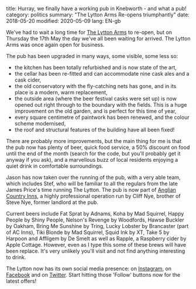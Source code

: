 title: Hurray, we finally have a working pub in Knebworth - and what a pub!
category: politics
summary: "The Lytton Arms Re-opens triumphantly"
date: 2018-05-20
modified: 2020-05-09
lang: EN-gb

We've had to wait a long time for [The Lytton Arms](http://www.thelyttonarms.co.uk/) to re-open, but on Thursday the 17th May the day we've all been waiting for arrived. The Lytton Arms was once again open for business.

The pub has been upgraded in many ways, some visible, some less so:
- the kitchen has been totally refurbished and is now state of the art,
- the cellar has been re-fitted and can accommodate nine cask ales and a cask cider,
- the old conservatory with the fly-catching nets has gone, and in its place is a modern, warm replacement,
- the outside area (where the beer festival casks were set up) is now opened out right through to the boundary with the fields. This is a huge improvement on the old garden, and is perfect for this time of year,
- every square centimetre of paintwork has been renewed, and the colour scheme modernised,
- the roof and structural features of the building have all been fixed!

There are probably more improvements, but the main thing for me is that the pub now has plenty of beer, quick food service, a 50% discount on food until the end of the month (search for the code, but you'll probably get it anyway if you ask), and a marvellous buzz of local residents enjoying a quiet drink in comfortable surroundings.

Jason has now taken over the running of the pub, with a very able team, which includes Stef, who will be familiar to all the regulars from the late James Price's time running The Lytton. The pub is now part of [Anglian Country Inns](http://www.acinns.co.uk/), a highly professional operation run by Cliff Nye, brother of Steve Nye, former landlord at the pub.

Current beers include Fat Sprat by Adnams,  Koha by Mad Squirrel, Happy People by Shiny People, Nelson's Revenge by Woodfords, Hawse Buckler by Oakham, Bring Me Sunshine by Tring, Lucky Lobster by Brancaster (part of AC Inns), Tiki Blonde by Mad Squirrel, Squid Ink by XT, Take 5 by Harpoon and Affligem by De Smelt as well as Rapple, a Raspberry cider by Apple Cottage. However, even as I type this some of these brews will have been replace. It's very unlikely you'll visit and not find anything interesting to drink.

The Lytton now has its own social media presence: on [Instagram](https://www.instagram.com/TheLyttonArms/), on [Facebook](https://www.facebook.com/lyttonarms/) and on [Twitter](https://twitter.com/TheLyttonArms). Start hitting those 'Follow' buttons now for the latest offers!
